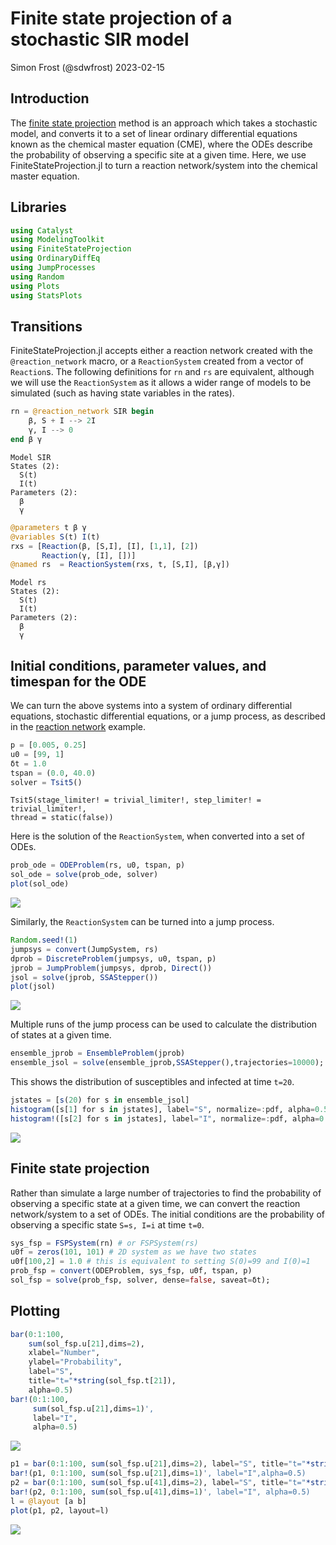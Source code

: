 # Finite state projection of a stochastic SIR model
Simon Frost (@sdwfrost) 2023-02-15

## Introduction

The [finite state projection](https://doi.org/10.1063/1.2145882) method is an approach which takes a stochastic model, and converts it to a set of linear ordinary differential equations known as the chemical master equation (CME), where the ODEs describe the probability of observing a specific site at a given time. Here, we use FiniteStateProjection.jl to turn a reaction network/system into the chemical master equation.

## Libraries

```julia
using Catalyst
using ModelingToolkit
using FiniteStateProjection
using OrdinaryDiffEq
using JumpProcesses
using Random
using Plots
using StatsPlots
```




## Transitions

FiniteStateProjection.jl accepts either a reaction network created with the `@reaction_network` macro, or a `ReactionSystem` created from a vector of `Reaction`s. The following definitions for `rn` and `rs` are equivalent, although we will use the `ReactionSystem` as it allows a wider range of models to be simulated (such as having state variables in the rates).

```julia
rn = @reaction_network SIR begin
    β, S + I --> 2I
    γ, I --> 0
end β γ
```

```
Model SIR
States (2):
  S(t)
  I(t)
Parameters (2):
  β
  γ
```



```julia
@parameters t β γ
@variables S(t) I(t)
rxs = [Reaction(β, [S,I], [I], [1,1], [2])
       Reaction(γ, [I], [])]
@named rs  = ReactionSystem(rxs, t, [S,I], [β,γ])
```

```
Model rs
States (2):
  S(t)
  I(t)
Parameters (2):
  β
  γ
```





## Initial conditions, parameter values, and timespan for the ODE

We can turn the above systems into a system of ordinary differential equations, stochastic differential equations, or a jump process, as described in the [reaction network](https://github.com/epirecipes/sir-julia/tree/master/markdown/rn_mtk) example.

```julia
p = [0.005, 0.25]
u0 = [99, 1]
δt = 1.0
tspan = (0.0, 40.0)
solver = Tsit5()
```

```
Tsit5(stage_limiter! = trivial_limiter!, step_limiter! = trivial_limiter!, 
thread = static(false))
```





Here is the solution of the `ReactionSystem`, when converted into a set of ODEs.

```julia
prob_ode = ODEProblem(rs, u0, tspan, p)
sol_ode = solve(prob_ode, solver)
plot(sol_ode)
```

![](figures/ode_fsp_5_1.png)



Similarly, the `ReactionSystem` can be turned into a jump process.

```julia
Random.seed!(1)
jumpsys = convert(JumpSystem, rs)
dprob = DiscreteProblem(jumpsys, u0, tspan, p)
jprob = JumpProblem(jumpsys, dprob, Direct())
jsol = solve(jprob, SSAStepper())
plot(jsol)
```

![](figures/ode_fsp_6_1.png)



Multiple runs of the jump process can be used to calculate the distribution of states at a given time.

```julia
ensemble_jprob = EnsembleProblem(jprob)
ensemble_jsol = solve(ensemble_jprob,SSAStepper(),trajectories=10000);
```




This shows the distribution of susceptibles and infected at time `t=20`.

```julia
jstates = [s(20) for s in ensemble_jsol]
histogram([s[1] for s in jstates], label="S", normalize=:pdf, alpha=0.5)
histogram!([s[2] for s in jstates], label="I", normalize=:pdf, alpha=0.5)
```

![](figures/ode_fsp_8_1.png)



## Finite state projection

Rather than simulate a large number of trajectories to find the probability of observing a specific state at a given time, we can convert the reaction network/system to a set of ODEs. The initial conditions are the probability of observing a specific state `S=s, I=i` at time `t=0`.

```julia
sys_fsp = FSPSystem(rn) # or FSPSystem(rs)
u0f = zeros(101, 101) # 2D system as we have two states
u0f[100,2] = 1.0 # this is equivalent to setting S(0)=99 and I(0)=1
prob_fsp = convert(ODEProblem, sys_fsp, u0f, tspan, p)
sol_fsp = solve(prob_fsp, solver, dense=false, saveat=δt);
```




## Plotting

```julia
bar(0:1:100,
    sum(sol_fsp.u[21],dims=2),
    xlabel="Number",
    ylabel="Probability",
    label="S",
    title="t="*string(sol_fsp.t[21]),
    alpha=0.5)
bar!(0:1:100,
     sum(sol_fsp.u[21],dims=1)',
     label="I",
     alpha=0.5)
```

![](figures/ode_fsp_10_1.png)

```julia
p1 = bar(0:1:100, sum(sol_fsp.u[21],dims=2), label="S", title="t="*string(sol_fsp.t[21]), ylims=(0,1), alpha=0.5)
bar!(p1, 0:1:100, sum(sol_fsp.u[21],dims=1)', label="I",alpha=0.5)
p2 = bar(0:1:100, sum(sol_fsp.u[41],dims=2), label="S", title="t="*string(sol_fsp.t[41]), ylims=(0,1), alpha=0.5)
bar!(p2, 0:1:100, sum(sol_fsp.u[41],dims=1)', label="I", alpha=0.5)
l = @layout [a b]
plot(p1, p2, layout=l)
```

![](figures/ode_fsp_11_1.png)
